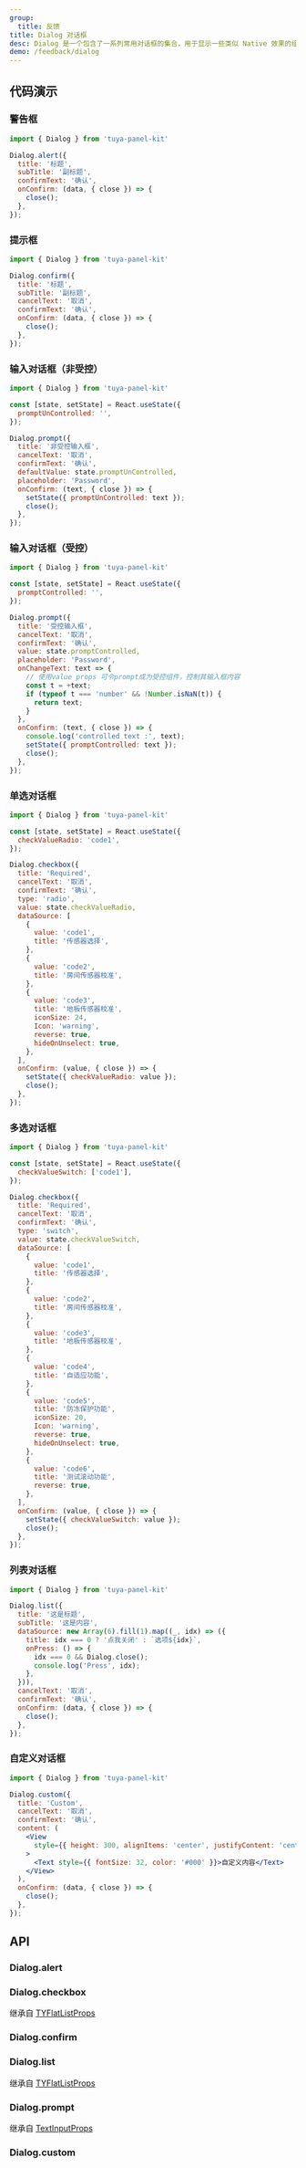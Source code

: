 ```yaml
---
group:
  title: 反馈
title: Dialog 对话框
desc: Dialog 是一个包含了一系列常用对话框的集合，用于显示一些类似 Native 效果的组件。
demo: /feedback/dialog
---
```


## 代码演示

### 警告框

```jsx
import { Dialog } from 'tuya-panel-kit'

Dialog.alert({
  title: '标题',
  subTitle: '副标题',
  confirmText: '确认',
  onConfirm: (data, { close }) => {
    close();
  },
});
```

### 提示框

```jsx
import { Dialog } from 'tuya-panel-kit'

Dialog.confirm({
  title: '标题',
  subTitle: '副标题',
  cancelText: '取消',
  confirmText: '确认',
  onConfirm: (data, { close }) => {
    close();
  },
});
```

### 输入对话框（非受控）

```jsx
import { Dialog } from 'tuya-panel-kit'

const [state, setState] = React.useState({
  promptUnControlled: '',
});

Dialog.prompt({
  title: '非受控输入框',
  cancelText: '取消',
  confirmText: '确认',
  defaultValue: state.promptUnControlled,
  placeholder: 'Password',
  onConfirm: (text, { close }) => {
    setState({ promptUnControlled: text });
    close();
  },
});
```

### 输入对话框（受控）

```jsx
import { Dialog } from 'tuya-panel-kit'

const [state, setState] = React.useState({
  promptControlled: '',
});

Dialog.prompt({
  title: '受控输入框',
  cancelText: '取消',
  confirmText: '确认',
  value: state.promptControlled,
  placeholder: 'Password',
  onChangeText: text => {
    // 使用value props 可令prompt成为受控组件，控制其输入框内容
    const t = +text;
    if (typeof t === 'number' && !Number.isNaN(t)) {
      return text;
    }
  },
  onConfirm: (text, { close }) => {
    console.log('controlled text :', text);
    setState({ promptControlled: text });
    close();
  },
});
```

### 单选对话框

```jsx
import { Dialog } from 'tuya-panel-kit'

const [state, setState] = React.useState({
  checkValueRadio: 'code1',
});

Dialog.checkbox({
  title: 'Required',
  cancelText: '取消',
  confirmText: '确认',
  type: 'radio',
  value: state.checkValueRadio,
  dataSource: [
    {
      value: 'code1',
      title: '传感器选择',
    },
    {
      value: 'code2',
      title: '房间传感器校准',
    },
    {
      value: 'code3',
      title: '地板传感器校准',
      iconSize: 24,
      Icon: 'warning',
      reverse: true,
      hideOnUnselect: true,
    },
  ],
  onConfirm: (value, { close }) => {
    setState({ checkValueRadio: value });
    close();
  },
});
```

### 多选对话框

```jsx
import { Dialog } from 'tuya-panel-kit'

const [state, setState] = React.useState({
  checkValueSwitch: ['code1'],
});

Dialog.checkbox({
  title: 'Required',
  cancelText: '取消',
  confirmText: '确认',
  type: 'switch',
  value: state.checkValueSwitch,
  dataSource: [
    {
      value: 'code1',
      title: '传感器选择',
    },
    {
      value: 'code2',
      title: '房间传感器校准',
    },
    {
      value: 'code3',
      title: '地板传感器校准',
    },
    {
      value: 'code4',
      title: '自适应功能',
    },
    {
      value: 'code5',
      title: '防冻保护功能',
      iconSize: 20,
      Icon: 'warning',
      reverse: true,
      hideOnUnselect: true,
    },
    {
      value: 'code6',
      title: '测试滚动功能',
      reverse: true,
    },
  ],
  onConfirm: (value, { close }) => {
    setState({ checkValueSwitch: value });
    close();
  },
});
```

### 列表对话框

```jsx
import { Dialog } from 'tuya-panel-kit'

Dialog.list({
  title: '这是标题',
  subTitle: '这是内容',
  dataSource: new Array(6).fill(1).map((_, idx) => ({
    title: idx === 0 ? '点我关闭' : `选项${idx}`,
    onPress: () => {
      idx === 0 && Dialog.close();
      console.log('Press', idx);
    },
  })),
  cancelText: '取消',
  confirmText: '确认',
  onConfirm: (data, { close }) => {
    close();
  },
});
```

### 自定义对话框

```jsx
import { Dialog } from 'tuya-panel-kit'

Dialog.custom({
  title: 'Custom',
  cancelText: '取消',
  confirmText: '确认',
  content: (
    <View
      style={{ height: 300, alignItems: 'center', justifyContent: 'center' }}
    >
      <Text style={{ fontSize: 32, color: '#000' }}>自定义内容</Text>
    </View>
  ),
  onConfirm: (data, { close }) => {
    close();
  },
});
```

## API

### Dialog.alert

<API name="DialogAlertProps"></API>

### Dialog.checkbox

继承自 [TYFlatListProps](/docs/presentation/tyflat-list#tyflatlist)

<API name="DialogCheckboxProps"></API>

### Dialog.confirm

<API name="DialogConfirmProps"></API>

### Dialog.list

继承自 [TYFlatListProps](/docs/presentation/tyflat-list#tyflatlist)

<API name="DialogListProps"></API>

### Dialog.prompt

继承自 [TextInputProps](https://reactnative.dev/docs/textinput#props)

<API name="DialogPromptProps"></API>

### Dialog.custom

<API name="DialogCustomProps"></API>
